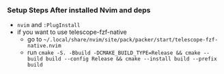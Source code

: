 ### Setup Steps After installed Nvim and deps
- `nvim` and `:PlugInstall`
- if you want to use telescope-fzf-native
   - go to `~/.local/share/nvim/site/pack/packer/start/telescope-fzf-native.nvim
`
   - run `cmake -S. -Bbuild -DCMAKE_BUILD_TYPE=Release && cmake --build build --config Release && cmake --install build --prefix build`
